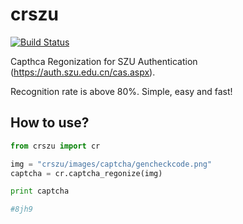 # crszu

[![Build Status](https://secure.travis-ci.org/marknv/crszu.png)](http://travis-ci.org/marknv/crszu)

Capthca Regonization for SZU Authentication (https://auth.szu.edu.cn/cas.aspx).

Recognition rate is above 80%. Simple, easy and fast!

## How to use?

```python
from crszu import cr

img = "crszu/images/captcha/gencheckcode.png"
captcha = cr.captcha_regonize(img)

print captcha

#8jh9
```
